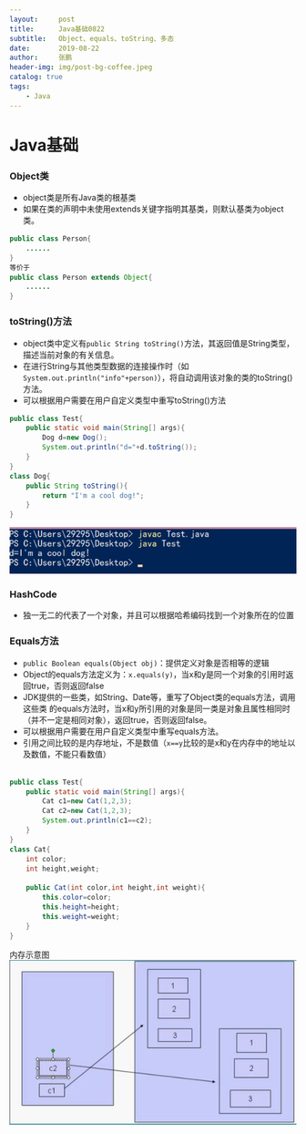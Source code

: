 ```yaml
---
layout:     post 
title:      Java基础0822
subtitle:   Object、equals、toString、多态
date:       2019-08-22
author:     张鹏
header-img: img/post-bg-coffee.jpeg
catalog: true   
tags:                         
    - Java
---
```


# Java基础

### Object类

- object类是所有Java类的根基类
- 如果在类的声明中未使用extends关键字指明其基类，则默认基类为object类。
```java
public class Person{
    ......
}
等价于
public class Person extends Object{
    ......
}
```
### toString()方法

- object类中定义有`public String toString()`方法，其返回值是String类型，描述当前对象的有关信息。
- 在进行String与其他类型数据的连接操作时（如`System.out.println("info"+person)`），将自动调用该对象的类的toString()方法。
- 可以根据用户需要在用户自定义类型中重写toString()方法
```java
public class Test{
    public static void main(String[] args){
        Dog d=new Dog();
        System.out.println("d="+d.toString());
    }
}
class Dog{
    public String toString(){
        return "I'm a cool dog!";
    }
}
```
![Test](/img/Test_0822_1.png)

### HashCode

- 独一无二的代表了一个对象，并且可以根据哈希编码找到一个对象所在的位置

### Equals方法

- `public Boolean equals(Object obj)`：提供定义对象是否相等的逻辑
- Object的equals方法定义为：`x.equals(y)`，当x和y是同一个对象的引用时返回true，否则返回false
- JDK提供的一些类，如String、Date等，重写了Object类的equals方法，调用这些类 的equals方法时，当x和y所引用的对象是同一类是对象且属性相同时（并不一定是相同对象），返回true，否则返回false。
- 可以根据用户需要在用户自定义类型中重写equals方法。
- 引用之间比较的是内存地址，不是数值（`x==y`比较的是x和y在内存中的地址以及数值，不能只看数值）
```java

public class Test{
	public static void main(String[] args){
		Cat c1=new Cat(1,2,3);
		Cat c2=new Cat(1,2,3);
		System.out.println(c1==c2);
	}
}
class Cat{
	int color;
	int height,weight;
	
	public Cat(int color,int height,int weight){
		this.color=color;
		this.height=height;
		this.weight=weight;
	}
}

```
内存示意图
![Test](/img/javaTest_0822_2.png)